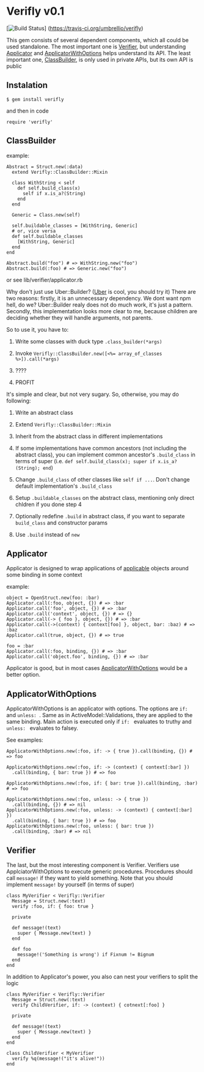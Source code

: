 # Verifly v0.1
[![Build Status](https://travis-ci.org/umbrellio/verifly.svg?branch=master)]
(https://travis-ci.org/umbrellio/verifly)

This gem consists of several dependent components, which all could be
used standalone. The most important one is [Verifier](#Verifier),
but understanding [Applicator](#Applicator) and
[ApplicatorWithOptions](#ApplicatorWithOptions) helps understand its API.
The least important one, [ClassBuilder](#ClassBuilder), is only used in private APIs,
but its own API is public

## Instalation

```
$ gem install verifly
```

and then in code

```
require 'verifly'
```

## ClassBuilder

example:

```lang=ruby
Abstract = Struct.new(:data)
  extend Verifly::ClassBuilder::Mixin

  class WithString < self
    def self.build_class(x)
      self if x.is_a?(String)
    end
  end

  Generic = Class.new(self)

  self.buildable_classes = [WithString, Generic]
  # or, vice versa
  def self.buildable_classes
    [WithString, Generic]
  end
end

Abstract.build("foo") # => WithString.new("foo")
Abstract.build(:foo) # => Generic.new("foo")
```

or see lib/verifier/applicator.rb

Why don't just use Uber::Builder?
([Uber](https://github.com/apotonick/uber) is cool, you should try it)
There are two reasons: firstly, it is an unnecessary dependency.
We dont want npm hell, do we? Uber::Builder realy does not do much work,
it's just a pattern. Secondly, this implementation looks more clear to me,
because children are deciding whether they will handle arguments, not parents.

So to use it, you have to:

1. Write some classes with duck type `.class_builder(*args)`

2. Invoke `Verifly::ClassBuilder.new([<%= array_of_classes %>]).call(*args)`

3. ????

4. PROFIT

It's simple and clear, but not very sugary. So, otherwise, you may do
following:

1. Write an abstract class

2. Extend `Verifly::ClassBuilder::Mixin`

3. Inherit from the abstract class in different implementations

4. If some implementations have common ancestors
(not including the abstract class), you can implement common ancestor's
`.build_class` in terms of super (i.e.
`def self.build_class(x); super if x.is_a?(String); end`)

5. Change `.build_class` of other classes like `self if ...`.
Don't change default implementation's `.build_class`

6. Setup `.buildable_classes` on the abstract class, mentioning only direct chldren
if you done step 4

7. Optionally redefine `.build` in abstract class, if you want
to separate `build_class` and constructor params

8. Use `.build` instead of `new`

## Applicator

Applicator is designed to wrap applications of
[applicable](https://en.wikipedia.org/wiki/Sepulka) objects
around some binding in some context

example:

```lang=ruby
object = OpenStruct.new(foo: :bar)
Applicator.call(:foo, object, {}) # => :bar
Applicator.call('foo', object, {}) # => :bar
Applicator.call('context', object, {}) # => {}
Applicator.call(-> { foo }, object, {}) # => :bar
Applicator.call(->(context) { context[foo] }, object, bar: :baz) # => :baz
Applicator.call(true, object, {}) # => true

foo = :bar
Applicator.call(:foo, binding, {}) # => :bar
Applicator.call('object.foo', binding, {}) # => :bar
```

Applicator is good, but in most cases
[ApplicatorWithOptions](#ApplicatorWithOptions) would be a better option.

## ApplicatorWithOptions

ApplicatorWithOptions is an applicator with options.
The options are `if: ` and `unless: `. Same as in ActiveModel::Validations,
they are applied to the same binding. Main action is executed
only if `if: ` evaluates to truthy and `unless: ` evaluates to falsey.

See examples:

```lang=ruby
ApplicatorWithOptions.new(:foo, if: -> { true }).call(binding, {}) # => foo

ApplicatorWithOptions.new(:foo, if: -> (context) { context[:bar] })
  .call(binding, { bar: true }) # => foo

ApplicatorWithOptions.new(:foo, if: { bar: true }).call(binding, :bar) # => foo

ApplicatorWithOptions.new(:foo, unless: -> { true })
  .call(binding, {}) # => nil
ApplicatorWithOptions.new(:foo, unless: -> (context) { context[:bar] })
  .call(binding, { bar: true }) # => foo
ApplicatorWithOptions.new(:foo, unless: { bar: true })
  .call(binding, :bar) # => nil
```

## Verifier

The last, but the most interesting component is Verifier.
Verifiers use ApplciatorWithOptions to execute generic procedures.
Procedures should call `message!` if they want to yield something.
Note that you should implement `message!` by yourself (in terms of super)

```lang=ruby
class MyVerifier < Verifly::Verifier
  Message = Struct.new(:text)
  verify :foo, if: { foo: true }

  private

  def message!(text)
    super { Message.new(text) }
  end

  def foo
    message!('Something is wrong') if Fixnum != Bignum
  end
end
```

In addition to Applicator's power, you also can nest your verifiers
to split the logic

```lang=ruby
class MyVerifier < Verifly::Verifier
  Message = Struct.new(:text)
  verify ChildVerifier, if: -> (context) { cotnext[:foo] }

  private

  def message!(text)
    super { Message.new(text) }
  end
end

class ChildVerifier < MyVerifier
  verify %q(message!("it's alive!"))
end
```
